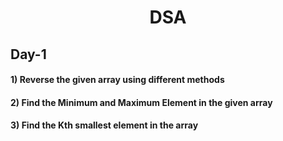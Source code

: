 # <div align=center> DSA</div>

## Day-1
#### 1) Reverse the given array using different methods
#### 2) Find the Minimum and Maximum Element in the given array
#### 3) Find the Kth smallest element in the array 

